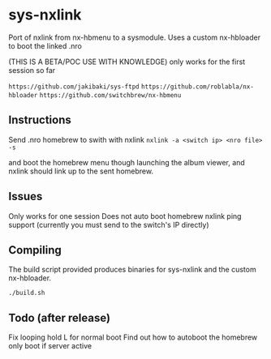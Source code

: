 # sys-nxlink

Port of nxlink from nx-hbmenu to a sysmodule.
Uses a custom nx-hbloader to boot the linked .nro

(THIS IS A BETA/POC USE WITH KNOWLEDGE)
only works for the first session so far

`https://github.com/jakibaki/sys-ftpd`
`https://github.com/roblabla/nx-hbloader`
`https://github.com/switchbrew/nx-hbmenu`

## Instructions

Send .nro homebrew to swith with nxlink
```nxlink -a <switch ip> <nro file> -s```

and boot the homebrew menu though launching the album viewer, and nxlink should link up to the sent homebrew.

## Issues

Only works for one session
Does not auto boot homebrew
nxlink ping support (currently you must send to the switch's IP directly)

## Compiling

The build script provided produces binaries for sys-nxlink and the custom nx-hbloader.

```./build.sh```

## Todo (after release)

Fix looping
hold L for normal boot
Find out how to autoboot the homebrew
only boot if server active